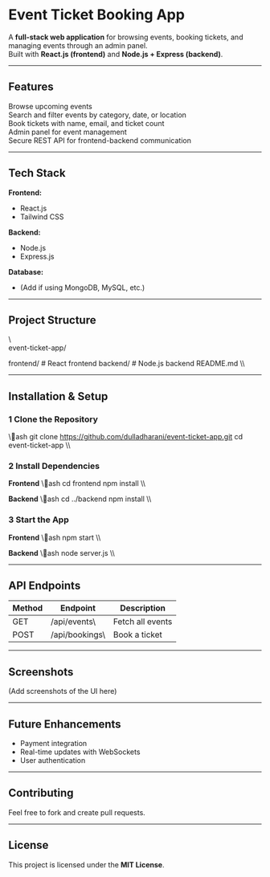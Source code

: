 ﻿#  Event Ticket Booking App

A **full-stack web application** for browsing events, booking tickets, and managing events through an admin panel.  
Built with **React.js (frontend)** and **Node.js + Express (backend)**.

---

##  Features
 Browse upcoming events  
 Search and filter events by category, date, or location  
 Book tickets with name, email, and ticket count  
 Admin panel for event management  
 Secure REST API for frontend-backend communication  

---

##  Tech Stack
**Frontend:**  
- React.js  
- Tailwind CSS  

**Backend:**  
- Node.js  
- Express.js  

**Database:**  
- (Add if using MongoDB, MySQL, etc.)  

---

##  Project Structure
\\\
event-ticket-app/

 frontend/   # React frontend
 backend/    # Node.js backend
 README.md
\\\

---

##  Installation & Setup

### 1 Clone the Repository
\\\ash
git clone https://github.com/dulladharani/event-ticket-app.git
cd event-ticket-app
\\\

### 2 Install Dependencies
**Frontend**
\\\ash
cd frontend
npm install
\\\

**Backend**
\\\ash
cd ../backend
npm install
\\\

### 3 Start the App
**Frontend**
\\\ash
npm start
\\\

**Backend**
\\\ash
node server.js
\\\

---

##  API Endpoints
| Method | Endpoint         | Description           |
|--------|------------------|----------------------|
| GET    | \/api/events\    | Fetch all events    |
| POST   | \/api/bookings\  | Book a ticket       |

---

##  Screenshots
(Add screenshots of the UI here)

---

##  Future Enhancements
-  Payment integration  
-  Real-time updates with WebSockets  
-  User authentication  

---

##  Contributing
Feel free to fork and create pull requests.

---

##  License
This project is licensed under the **MIT License**.
